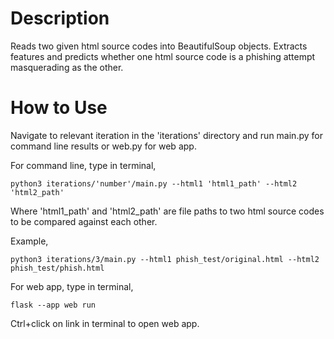 # Description
Reads two given html source codes into BeautifulSoup objects. Extracts features and predicts whether one html source code is a phishing attempt masquerading as the other.

# How to Use
Navigate to relevant iteration in the 'iterations' directory and run main.py for command line results or web.py for web app.

For command line, type in terminal,

```
python3 iterations/'number'/main.py --html1 'html1_path' --html2 'html2_path'
```

Where 'html1_path' and 'html2_path' are file paths to two html source codes to be compared against each other.

Example,

```
python3 iterations/3/main.py --html1 phish_test/original.html --html2 phish_test/phish.html
```

For web app, type in terminal,

```
flask --app web run
```

Ctrl+click on link in terminal to open web app.
